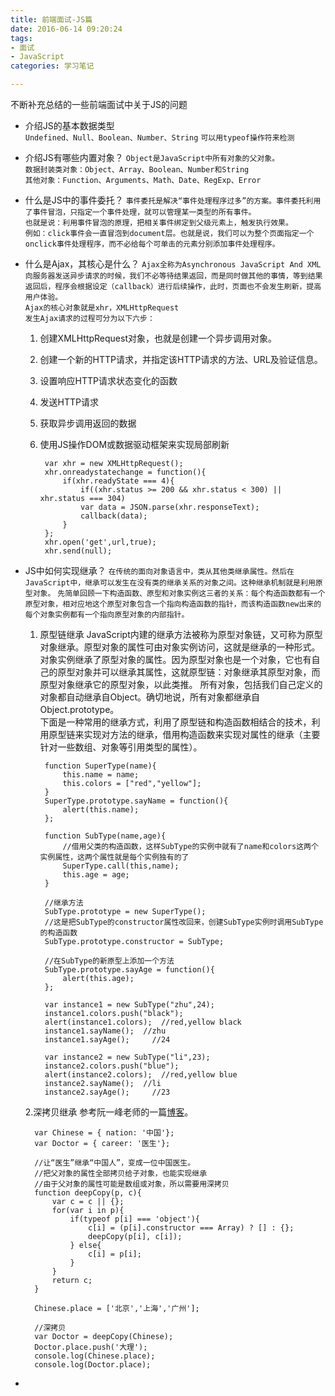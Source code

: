 ```yaml
---
title: 前端面试-JS篇
date: 2016-06-14 09:20:24
tags: 
- 面试
- JavaScript
categories: 学习笔记

---
```

不断补充总结的一些前端面试中关于JS的问题<!-- more --> 

- 介绍JS的基本数据类型  
	`Undefined、Null、Boolean、Number、String`
	`可以用typeof操作符来检测`

- 介绍JS有哪些内置对象？
	`Object是JavaScript中所有对象的父对象。`  
	`数据封装类对象：Object、Array、Boolean、Number和String`  
	`其他对象：Function、Arguments、Math、Date、RegExp、Error`

- 什么是JS中的事件委托？
	`事件委托是解决“事件处理程序过多”的方案。事件委托利用了事件冒泡，只指定一个事件处理，就可以管理某一类型的所有事件。`  
	`也就是说：利用事件冒泡的原理，把相关事件绑定到父级元素上，触发执行效果。`  
	`例如：click事件会一直冒泡到document层。也就是说，我们可以为整个页面指定一个onclick事件处理程序，而不必给每个可单击的元素分别添加事件处理程序。`

- 什么是Ajax，其核心是什么？
	`Ajax全称为Asynchronous JavaScript And XML`  
	`向服务器发送异步请求的时候，我们不必等待结果返回，而是同时做其他的事情，等到结果返回后，程序会根据设定（callback）进行后续操作，此时，页面也不会发生刷新，提高用户体验。`  
	`Ajax的核心对象就是xhr，XMLHttpRequest`  
	`发生Ajax请求的过程可分为以下六步：`
	1. 创建XMLHttpRequest对象，也就是创建一个异步调用对象。
	2. 创建一个新的HTTP请求，并指定该HTTP请求的方法、URL及验证信息。
	3. 设置响应HTTP请求状态变化的函数
	4. 发送HTTP请求
	5. 获取异步调用返回的数据
	6. 使用JS操作DOM或数据驱动框架来实现局部刷新  
		
			var xhr = new XMLHttpRequest();
			xhr.onreadystatechange = function(){
				if(xhr.readyState === 4){
					if((xhr.status >= 200 && xhr.status < 300) || xhr.status === 304)
					var data = JSON.parse(xhr.responseText);
					callback(data);
				}
			};
			xhr.open('get',url,true);
			xhr.send(null);

- JS中如何实现继承？
	`在传统的面向对象语言中，类从其他类继承属性。然后在JavaScript中，继承可以发生在没有类的继承关系的对象之间。这种继承机制就是利用原型对象。`
	`先简单回顾一下构造函数、原型和对象实例这三者的关系：每个构造函数都有一个原型对象，相对应地这个原型对象包含一个指向构造函数的指针，而该构造函数new出来的每个对象实例都有一个指向原型对象的内部指针。`
	1. 原型链继承
	JavaScript内建的继承方法被称为原型对象链，又可称为原型对象继承。原型对象的属性可由对象实例访问，这就是继承的一种形式。对象实例继承了原型对象的属性。因为原型对象也是一个对象，它也有自己的原型对象并可以继承其属性，这就原型链：对象继承其原型对象，而原型对象继承它的原型对象，以此类推。
	所有对象，包括我们自己定义的对象都自动继承自Object。确切地说，所有对象都继承自Object.prototype。   
	下面是一种常用的继承方式，利用了原型链和构造函数相结合的技术，利用原型链来实现对方法的继承，借用构造函数来实现对属性的继承（主要针对一些数组、对象等引用类型的属性）。

			function SuperType(name){  
    			this.name = name;  
    			this.colors = ["red","yellow"];  
			}
			SuperType.prototype.sayName = function(){  
			    alert(this.name);  
			};  
			  
			function SubType(name,age){  
			    //借用父类的构造函数，这样SubType的实例中就有了name和colors这两个实例属性，这两个属性就是每个实例独有的了  
			    SuperType.call(this,name);  
			    this.age = age;  
			}  
			  
			//继承方法  
			SubType.prototype = new SuperType();  
			//这是把SubType的constructor属性改回来，创建SubType实例时调用SubType的构造函数  
			SubType.prototype.constructor = SubType;  
			  
			//在SubType的新原型上添加一个方法  
			SubType.prototype.sayAge = function(){  
			    alert(this.age);  
			};  
			  
			var instance1 = new SubType("zhu",24);  
			instance1.colors.push("black");  
			alert(instance1.colors);  //red,yellow black  
			instance1.sayName();  //zhu  
			instance1.sayAge();     //24  
			  
			var instance2 = new SubType("li",23);  
			instance2.colors.push("blue");  
			alert(instance2.colors);  //red,yellow blue  
			instance2.sayName();  //li  
			instance2.sayAge();     //23

	2.深拷贝继承
	参考阮一峰老师的一篇[博客](http://www.ruanyifeng.com/blog/2010/05/object-oriented_javascript_inheritance_continued.html)。 
	
		var Chinese = { nation: '中国'};
		var Doctor = { career: '医生'};

		//让“医生”继承“中国人”，变成一位中国医生。
		//把父对象的属性全部拷贝给子对象，也能实现继承
		//由于父对象的属性可能是数组或对象，所以需要用深拷贝
		function deepCopy(p, c){
			var c = c || {};
			for(var i in p){
				if(typeof p[i] === 'object'){
					c[i] = (p[i].constructor === Array) ? [] : {};
					deepCopy(p[i], c[i]);
				} else{
					c[i] = p[i];
				}
			}
			return c;
		}
		
		Chinese.place = ['北京','上海','广州'];
		
		//深拷贝
		var Doctor = deepCopy(Chinese);
		Doctor.place.push('大理');
		console.log(Chinese.place);
		console.log(Doctor.place);

- 